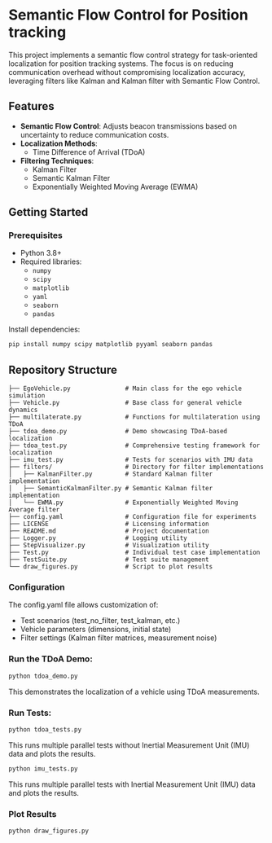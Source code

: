 
# Semantic Flow Control for Position tracking

This project implements a semantic flow control strategy for task-oriented localization for position tracking systems. The focus is on reducing communication overhead without compromising localization accuracy, leveraging filters like Kalman and Kalman filter with Semantic Flow Control.

## Features
- **Semantic Flow Control**: Adjusts beacon transmissions based on uncertainty to reduce communication costs.
- **Localization Methods**:
  - Time Difference of Arrival (TDoA)
- **Filtering Techniques**:
  - Kalman Filter
  - Semantic Kalman Filter
  - Exponentially Weighted Moving Average (EWMA)

## Getting Started

### Prerequisites
- Python 3.8+
- Required libraries:
  - `numpy`
  - `scipy`
  - `matplotlib`
  - `yaml`
  - `seaborn`
  - `pandas`

Install dependencies:
```bash
pip install numpy scipy matplotlib pyyaml seaborn pandas
```

## Repository Structure
```
├── EgoVehicle.py               # Main class for the ego vehicle simulation
├── Vehicle.py                  # Base class for general vehicle dynamics
├── multilaterate.py            # Functions for multilateration using TDoA
├── tdoa_demo.py                # Demo showcasing TDoA-based localization
├── tdoa_test.py                # Comprehensive testing framework for localization
├── imu_test.py                 # Tests for scenarios with IMU data
├── filters/                    # Directory for filter implementations
│   ├── KalmanFilter.py         # Standard Kalman filter implementation
│   ├── SemanticKalmanFilter.py # Semantic Kalman filter implementation
│   └── EWMA.py                 # Exponentially Weighted Moving Average filter
├── config.yaml                 # Configuration file for experiments
├── LICENSE                     # Licensing information
├── README.md                   # Project documentation
├── Logger.py                   # Logging utility
├── StepVisualizer.py           # Visualization utility
├── Test.py                     # Individual test case implementation
├── TestSuite.py                # Test suite management
└── draw_figures.py             # Script to plot results
```

### Configuration

The config.yaml file allows customization of:
 - Test scenarios (test_no_filter, test_kalman, etc.)
 - Vehicle parameters (dimensions, initial state)
 - Filter settings (Kalman filter matrices, measurement noise)

### Run the TDoA Demo:
```bash
python tdoa_demo.py
```

This demonstrates the localization of a vehicle using TDoA measurements.

### Run Tests:

```bash
python tdoa_tests.py
```
This runs multiple parallel tests without Inertial Measurement Unit (IMU) data and plots the results.

```bash
python imu_tests.py
```
This runs multiple parallel tests with Inertial Measurement Unit (IMU) data and plots the results.

### Plot Results
```bash
python draw_figures.py
```
